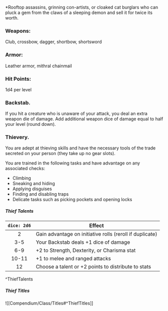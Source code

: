 *Rooftop assassins, grinning con-artists, or cloaked cat burglars who can pluck a gem from the claws of a sleeping demon and sell it for twice its worth.

### Weapons:
Club, crossbow, dagger, shortbow, shortsword
### Armor:
Leather armor, mithral chainmail
### Hit Points:
1d4 per level
### Backstab. 
If you hit a creature who is unaware of your attack, you deal an extra weapon die of damage. Add additional weapon dice of damage equal to half your level (round down).
### Thievery.
You are adept at thieving skills and have the necessary tools of the trade secreted on your person (they take up no gear slots).

You are trained in the following tasks and have advantage on any associated checks:
- Climbing
- Sneaking and hiding
- Applying disguises
- Finding and disabling traps
- Delicate tasks such as picking pockets and opening locks

##### Thief Talents
| `dice: 2d6` | **Effect**                                               |
|:-----------:| -------------------------------------------------------- |
|      2      | Gain advantage on initiative rolls (reroll if duplicate) |
|     3-5     | Your Backstab deals +1 dice of damage                    |
|     6-9     | +2 to Strength, Dexterity, or Charisma stat              |
|    10-11    | +1 to melee and ranged attacks                           |
|     12      | Choose a talent or +2 points to distribute to stats      |
^ThiefTalents

##### Thief Titles
![[Compendium/Class/Titles#^ThiefTitles]]